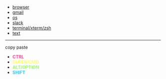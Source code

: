 - [browser](./browser.md)
- [gmail](./gmail.md)
- [os](./os.md)
- [slack](./slack.md)
- [terminal/xterm/zsh](./terminal.md)
- [text](./text.md)

---

copy paste
- <span style="color:#ff4d94">**CTRL**</span>
- <span style="color:#ffff66">**SUPER/CMD**</span>
- <span style="color:#99ff66">**ALT/OPTION**</span>
- <span style="color:#33ccff">**SHIFT**</span>
